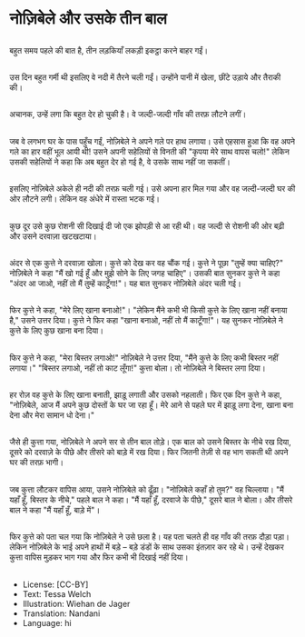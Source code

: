 # नोज़िबेले और उसके तीन बाल

##
बहुत समय पहले की बात है, तीन लड़कियाँ लकड़ी इकट्ठा करने बाहर गईं।

##
उस दिन बहुत गर्मी थी इसलिए वे नदी में तैरने चली गईं। उन्होंने पानी में खेला, छींटे उड़ाये और तैराकी की।

##
अचानक, उन्हें लगा कि बहुत देर हो चुकी है। वे जल्दी-जल्दी गाँव की तरफ़ लौटने लगीं।

##
जब वे लगभग घर के पास पहुँच गईं, नोज़िबेले ने अपने गले पर हाथ लगाया। उसे एहसास हुआ कि वह अपने गले का हार वहीं भूल आयी थी! उसने अपनी सहेलियों से विनती की "कृपया मेरे साथ वापस चलो!" लेकिन उसकी सहेलियों ने कहा कि अब बहुत देर हो गई है, वे उसके साथ नहीं जा सकतीं।

##
इसलिए नोज़िबेले अकेले ही नदी की तरफ़ चली गई। उसे अपना हार मिल गया और वह जल्दी-जल्दी घर की ओर लौटने लगी। लेकिन वह अंधेरे में रास्ता भटक गई।

##
कुछ दूर उसे कुछ रोशनी सी दिखाई दी जो एक झोपड़ी से आ रही थी। वह जल्दी से रोशनी की ओर बढ़ी और उसने दरवाज़ा खटखटाया।

##
अंदर से एक कुत्ते ने दरवाज़ा खोला। कुत्ते को देख कर वह चौंक गई। कुत्ते ने पूछा "तुम्हें क्या चाहिए?" नोज़िबेले ने कहा "मैं खो गई हूँ और मुझे सोने के लिए जगह चाहिए"। उसकी बात सुनकर कुत्ते ने कहा "अंदर आ जाओ, नहीं तो मैं तुम्हें काटूँगा!"। यह बात सुनकर नोज़िबेले अंदर चली गई।

##
फिर कुत्ते ने कहा, "मेरे लिए खाना बनाओ!"। "लेकिन मैंने कभी भी किसी कुत्ते के लिए खाना नहीं बनाया है," उसने उत्तर दिया। कुत्ते ने फिर कहा "खाना बनाओ, नहीं तो मैं काटूँगा!"। यह सुनकर नोज़िबेले ने कुत्ते के लिए कुछ खाना बना दिया।

##
फिर कुत्ते ने कहा, "मेरा बिस्तर लगाओ!" नोज़िबेले ने उत्तर दिया, "मैंने कुत्ते के लिए कभी बिस्तर नहीं लगाया।" "बिस्तर लगाओ, नहीं तो काट लूँगा!" कुत्ता बोला। तो नोज़िबेले ने बिस्तर लगा दिया।

##
हर रोज़ वह कुत्ते के लिए खाना बनाती, झाड़ू लगाती और उसको नहलाती। फिर एक दिन कुत्ते ने कहा, "नोज़िबेले, आज मैं अपने कुछ दोस्तों के घर जा रहा हूँ। मेरे आने से पहले घर में झाड़ू लगा देना, खाना बना देना और मेरा सामान धो देना।"

##
जैसे ही कुत्ता गया, नोज़िबेले ने अपने सर से तीन बाल तोड़े। एक बाल को उसने बिस्तर के नीचे रख दिया, दूसरे को दरवाज़े के पीछे और तीसरे को बाड़े में रख दिया। फिर जितनी तेज़ी से वह भाग सकती थी अपने घर की तरफ़ भागी।

##
जब कुत्ता लौटकर वापिस आया, उसने नोज़िबेले को ढूँढ़ा। "नोज़िबेले कहाँ हो तुम?" वह चिल्लाया। "मैं यहाँ हूँ, बिस्तर के नीचे," पहले बाल ने कहा। "मैं यहाँ हूँ, दरवाजे के पीछे," दूसरे बाल ने बोला। और तीसरे बाल ने कहा "मैं यहाँ हूँ, बाड़े में"।

##
फिर कुत्ते को पता चल गया कि नोज़िबेले ने उसे छला है। यह पता चलते ही वह गाँव की तरफ़ दौड़ा पड़ा। लेकिन नोज़िबेले के भाई अपने हाथों में बड़े – बड़े डंडों के साथ उसका इंतज़ार कर रहे थे। उन्हें देखकर कुत्ता वापिस मुड़कर भाग गया और फिर कभी भी दिखाई नहीं दिया।

##
* License: [CC-BY]
* Text: Tessa Welch
* Illustration: Wiehan de Jager
* Translation: Nandani
* Language: hi
